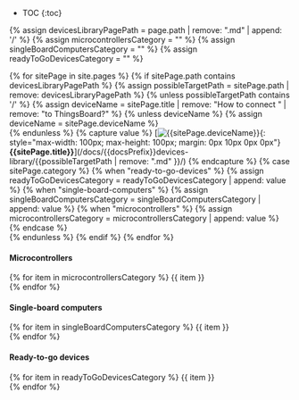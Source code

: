 
* TOC
{:toc}

{% assign devicesLibraryPagePath = page.path | remove: ".md" | append: '/' %}
{% assign microcontrollersCategory = "" %}
{% assign singleBoardComputersCategory = "" %}
{% assign readyToGoDevicesCategory = "" %}

{% for sitePage in site.pages %}
{% if sitePage.path contains devicesLibraryPagePath %}
{% assign possibleTargetPath = sitePage.path | remove: devicesLibraryPagePath %}
{% unless possibleTargetPath contains '/' %}
{% assign deviceName = sitePage.title | remove: "How to connect " | remove: "to ThingsBoard?" %}
{% unless deviceName %}
{% assign deviceName = sitePage.deviceName %}  
{% endunless %}
{% capture value %}
[![{{sitePage.deviceName}}](/images/devices-library/{{sitePage.deviceImageFileName}}){: style="max-width: 100px; max-height: 100px; margin: 0px 10px 0px 0px"}  
**{{sitePage.title}}**](/docs/{{docsPrefix}}devices-library/{{possibleTargetPath | remove: ".md" }}/)
{% endcapture %}
{% case sitePage.category %}
{% when "ready-to-go-devices" %}
{% assign readyToGoDevicesCategory = readyToGoDevicesCategory | append: value %}
{% when "single-board-computers" %}
{% assign singleBoardComputersCategory = singleBoardComputersCategory | append: value %}
{% when "microcontrollers" %}
{% assign microcontrollersCategory = microcontrollersCategory | append: value %}
{% endcase %}  
{% endunless %}
{% endif %}
{% endfor %}

#### Microcontrollers
{% for item in microcontrollersCategory %}
{{ item }}  
{% endfor %}

#### Single-board computers

{% for item in singleBoardComputersCategory %}
{{ item }}  
{% endfor %}

#### Ready-to-go devices
{% for item in readyToGoDevicesCategory %}
{{ item }}  
{% endfor %}
